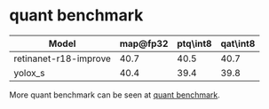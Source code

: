 # quant benchmark 

| Model                 | map\@fp32 | ptq\int8 | qat\int8 |
|-----------------------|-----------|----------|----------|
| retinanet-r18-improve | 40.7      | 40.5     | 40.7     |
| yolox_s               | 40.4      | 39.4     | 39.8     |

More quant benchmark can be seen at [quant benchmark](https://github.com/ModelTC/MQBench/blob/main/docs/source/benchmark/ObjectDetection/Benchmark.rst).
